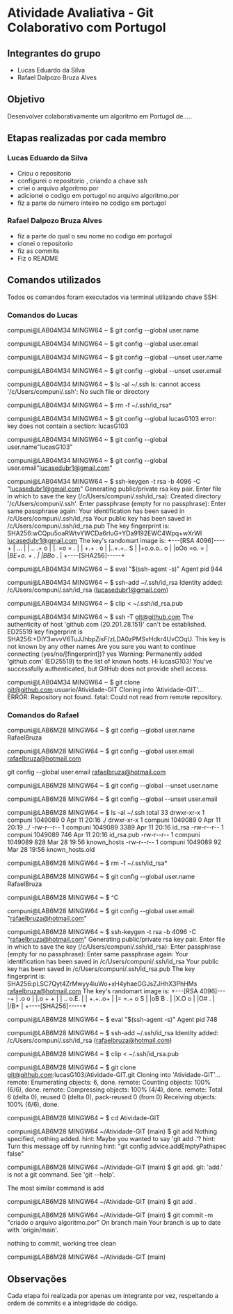 # Atividade Avaliativa - Git Colaborativo com Portugol

## Integrantes do grupo
- Lucas Eduardo da Silva
- Rafael Dalpozo Bruza Alves   


## Objetivo
Desenvolver colaborativamente um algoritmo em Portugol de…..

## Etapas realizadas por cada membro

### Lucas Eduardo da Silva 
- Criou o repositorio
- configurei o repositorio , criando a chave ssh
- criei o arquivo algoritmo.por
- adicionei o codigo em portugol no arquivo algoritmo.por
- fiz a parte do número inteiro no codigo em portugol
### Rafael Dalpozo Bruza Alves  
- fiz a parte do qual o seu nome no codigo em portugol
- clonei o repositorio
- fiz as commits 
- Fiz o README
 
 

## Comandos utilizados
Todos os comandos foram executados via terminal utilizando chave SSH:
### Comandos do Lucas 

compuni@LAB04M34 MINGW64 ~
$ git config --global user.name

compuni@LAB04M34 MINGW64 ~
$ git config --global user.email

compuni@LAB04M34 MINGW64 ~
$ git config --global --unset user.name

compuni@LAB04M34 MINGW64 ~
$ git config --global --unset user.email

compuni@LAB04M34 MINGW64 ~
$ ls -al ~/.ssh
ls: cannot access '/c/Users/compuni/.ssh': No such file or directory

compuni@LAB04M34 MINGW64 ~
$ rm -f ~/.ssh/id_rsa*

compuni@LAB04M34 MINGW64 ~
$ git config --global lucasG103
error: key does not contain a section: lucasG103

compuni@LAB04M34 MINGW64 ~
$ git config --global user.name"lucasG103"

compuni@LAB04M34 MINGW64 ~
$ git config --global user.email"lucasedubr1@gmail.com"

compuni@LAB04M34 MINGW64 ~
$ ssh-keygen -t rsa -b 4096 -C "lucasedubr1@gmail.com"
Generating public/private rsa key pair.
Enter file in which to save the key (/c/Users/compuni/.ssh/id_rsa):
Created directory '/c/Users/compuni/.ssh'.
Enter passphrase (empty for no passphrase):
Enter same passphrase again:
Your identification has been saved in /c/Users/compuni/.ssh/id_rsa
Your public key has been saved in /c/Users/compuni/.ssh/id_rsa.pub
The key fingerprint is:
SHA256:wCQpu5oaRWtvYWCDa6rluG+YDa9192EWC4Wpq+wXrWI lucasedubr1@gmail.com
The key's randomart image is:
+---[RSA 4096]----+
|    ...          |
| .. .+ o         |
|. =o  = .        |
| +.+ . o         |
|..+.+.. S        |
|+o.o.o.. o       |
|oOo =o. =        |
|*BE+o. + .       |
|BB*o    .        |
+----[SHA256]-----+

compuni@LAB04M34 MINGW64 ~
$ eval "$(ssh-agent -s)"
Agent pid 944

compuni@LAB04M34 MINGW64 ~
$ ssh-add ~/.ssh/id_rsa
Identity added: /c/Users/compuni/.ssh/id_rsa (lucasedubr1@gmail.com)

compuni@LAB04M34 MINGW64 ~
$ clip < ~/.ssh/id_rsa.pub

compuni@LAB04M34 MINGW64 ~
$ ssh -T git@github.com
The authenticity of host 'github.com (20.201.28.151)' can't be established.
ED25519 key fingerprint is SHA256:+DiY3wvvV6TuJJhbpZisF/zLDA0zPMSvHdkr4UvCOqU.
This key is not known by any other names
Are you sure you want to continue connecting (yes/no/[fingerprint])? yes
Warning: Permanently added 'github.com' (ED25519) to the list of known hosts.
Hi lucasG103! You've successfully authenticated, but GitHub does not provide shell access.

compuni@LAB04M34 MINGW64 ~
$ git clone git@github.com:usuario/Atividade-GIT
Cloning into 'Atividade-GIT'...
ERROR: Repository not found.
fatal: Could not read from remote repository.


### Comandos do Rafael 

compuni@LAB6M28 MINGW64 ~
$ git config --global user.name
RafaelBruza

compuni@LAB6M28 MINGW64 ~
$ git config --global user.email
rafaelbruza@hotmail.com





git config --global user.email rafaelbruza@hotmail.com

compuni@LAB6M28 MINGW64 ~
$ git config --global --unset user.name

compuni@LAB6M28 MINGW64 ~
$ git config --global --unset user.email

compuni@LAB6M28 MINGW64 ~
$ ls -al ~/.ssh
total 33
drwxr-xr-x 1 compuni 1049089    0 Apr 11 20:16 ./
drwxr-xr-x 1 compuni 1049089    0 Apr 11 20:19 ../
-rw-r--r-- 1 compuni 1049089 3389 Apr 11 20:16 id_rsa
-rw-r--r-- 1 compuni 1049089  746 Apr 11 20:16 id_rsa.pub
-rw-r--r-- 1 compuni 1049089  828 Mar 28 19:56 known_hosts
-rw-r--r-- 1 compuni 1049089   92 Mar 28 19:56 known_hosts.old

compuni@LAB6M28 MINGW64 ~
$ rm -f ~/.ssh/id_rsa*

compuni@LAB6M28 MINGW64 ~
$ git config --global user.name RafaelBruza

compuni@LAB6M28 MINGW64 ~
$ ^C

compuni@LAB6M28 MINGW64 ~
$ git config --global user.email "rafaelbruza@hotmail.com"

compuni@LAB6M28 MINGW64 ~
$ ssh-keygen -t rsa -b 4096 -C "rafaelbruza@hotmail.com"
Generating public/private rsa key pair.
Enter file in which to save the key (/c/Users/compuni/.ssh/id_rsa):
Enter passphrase (empty for no passphrase):
Enter same passphrase again:
Your identification has been saved in /c/Users/compuni/.ssh/id_rsa
Your public key has been saved in /c/Users/compuni/.ssh/id_rsa.pub
The key fingerprint is:
SHA256:pLSC7Qyt4ZrMwyy4iuWo+xH4yhaeGGJsZJHhX3PhHMs rafaelbruza@hotmail.com
The key's randomart image is:
+---[RSA 4096]----+
| .o    o         |
|.o    + +        |
| ..  o.E.        |
| +.+..o+         |
|= =.+ o S        |
|oB B .           |
|X.O o            |
|O# .             |
|/B+              |
+----[SHA256]-----+

compuni@LAB6M28 MINGW64 ~
$ eval "$(ssh-agent -s)"
Agent pid 748

compuni@LAB6M28 MINGW64 ~
$ ssh-add ~/.ssh/id_rsa
Identity added: /c/Users/compuni/.ssh/id_rsa (rafaelbruza@hotmail.com)

compuni@LAB6M28 MINGW64 ~
$ clip < ~/.ssh/id_rsa.pub

compuni@LAB6M28 MINGW64 ~
$ git clone git@github.com:lucasG103/Atividade-GIT.git
Cloning into 'Atividade-GIT'...
remote: Enumerating objects: 6, done.
remote: Counting objects: 100% (6/6), done.
remote: Compressing objects: 100% (4/4), done.
remote: Total 6 (delta 0), reused 0 (delta 0), pack-reused 0 (from 0)
Receiving objects: 100% (6/6), done.

compuni@LAB6M28 MINGW64 ~
$ cd Atividade-GIT

compuni@LAB6M28 MINGW64 ~/Atividade-GIT (main)
$ git add
Nothing specified, nothing added.
hint: Maybe you wanted to say 'git add .'?
hint: Turn this message off by running
hint: "git config advice.addEmptyPathspec false"

compuni@LAB6M28 MINGW64 ~/Atividade-GIT (main)
$ git add.
git: 'add.' is not a git command. See 'git --help'.

The most similar command is
        add

compuni@LAB6M28 MINGW64 ~/Atividade-GIT (main)
$ git add .

compuni@LAB6M28 MINGW64 ~/Atividade-GIT (main)
$ git commit -m "criado o arquivo algoritmo.por"
On branch main
Your branch is up to date with 'origin/main'.

nothing to commit, working tree clean

compuni@LAB6M28 MINGW64 ~/Atividade-GIT (main)


## Observações
Cada etapa foi realizada por apenas um integrante por vez, respeitando a ordem de commits e a integridade do código.

